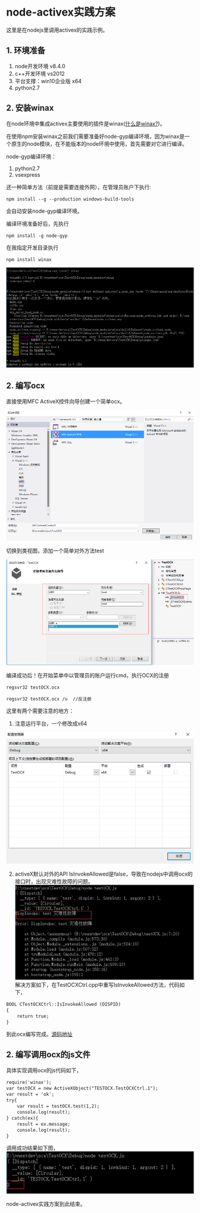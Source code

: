 # node-activex实践方案
这里是在nodejs里调用activex的实践示例。

## 1. 环境准备
1. node开发环境 v8.4.0
2. c++开发环境  vs2012
3. 平台支撑：win10企业版 x64
4. python2.7

## 2. 安装winax
在node环境中集成activex主要使用的插件是winax([什么是winax?](https://www.npmjs.com/package/winax))。

在使用npm安装winax之前我们需要准备好node-gyp编译环境，因为winax是一个原生的node模块，在不能版本的node环境中使用，首先需要对它进行编译。

node-gyp编译环境：
1. python2.7
2. vsexpress

还一种简单方法（前提是需要连接外网），在管理员账户下执行:
```
npm install --g --production windows-build-tools
```
会自动安装node-gyp编译环境。

编译环境准备好后，先执行
```
npm install -g node-gyp
```
在我指定开发目录执行
```
npm install winax
```

![](./image/gyp.png)

## 2. 编写ocx
直接使用MFC ActiveX控件向导创建一个简单ocx。

![](./image/mfc-ocx.png)

切换到类视图，添加一个简单对外方法test

![](./image/add-fun.png)

编译成功后！在开始菜单中以管理员的账户运行cmd，执行OCX的注册
```
regsvr32 testOCX.ocx
```
```
regsvr32 testOCX.ocx /u  //反注册
```

这里有两个需要注意的地方：
1. 注意运行平台，一个修改成x64

![](./image/plathom.png)

2. activeX默认对外的API IsInvokeAllowed是false，导致在nodejs中调用ocx的接口时，出现灾难性故障的问题。
![](./image/error.png)
解决方案如下，在TestOCXCtrl.cpp中重写IsInvokeAllowed方法，代码如下，
```
BOOL CTestOCXCtrl::IsInvokeAllowed (DISPID)
{
	return true;
}
```
到此ocx编写完成。[源码地址](https://github.com/numsg/web-dev/tree/master/10nodejs/src/ocx)

## 2. 编写调用ocx的js文件
具体实现调用ocx的js代码如下，
```
require('winax');
var testOCX = new ActiveXObject("TESTOCX.TestOCXCtrl.1");
var result = 'ok';
try{
	var result = testOCX.test(1,2);
	console.log(result);
} catch(ex){
    result = ex.message;
	console.log(result);
}
```
调用成功结果如下图，
![](./image/succes-callback.png)

node-activex实践方案到此结束。
